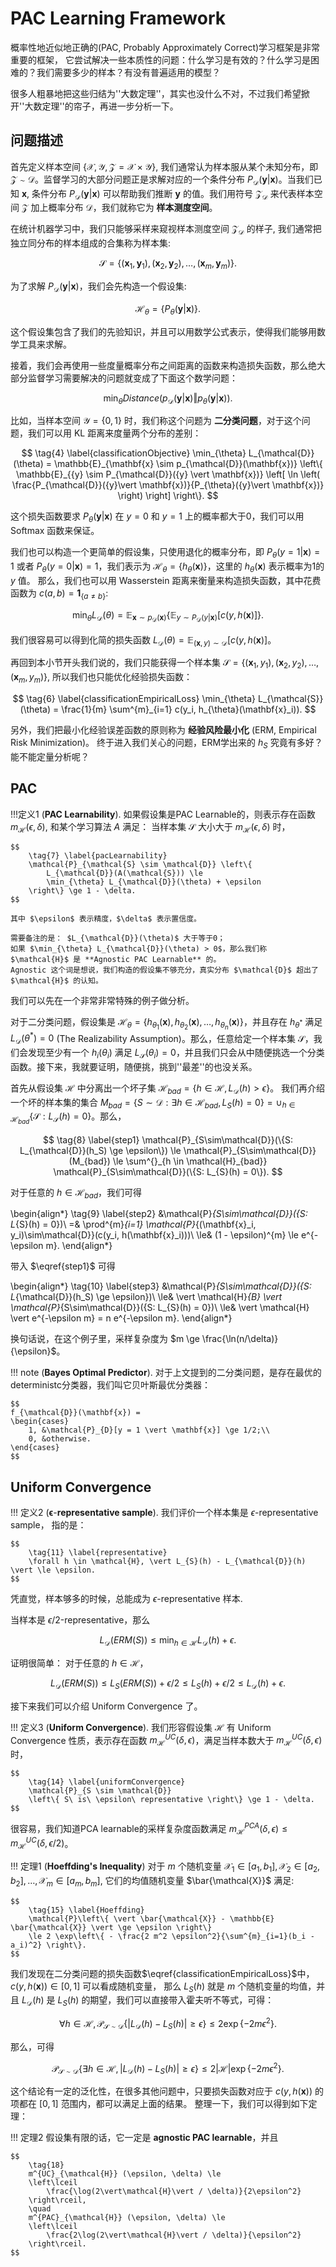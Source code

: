 # PAC Learning Framework

概率性地近似地正确的(PAC, Probably Approximately Correct)学习框架是非常重要的框架，
它尝试解决一些本质性的问题：什么学习是有效的？什么学习是困难的？我们需要多少的样本？有没有普遍适用的模型？

很多人粗暴地把这些归结为''大数定理''，其实也没什么不对，不过我们希望掀开''大数定理''的帘子，再进一步分析一下。

## 问题描述
首先定义样本空间 $\{\mathcal{X}, \mathcal{Y}, \mathcal{Z} = \mathcal{X} \times \mathcal{Y}\}$, 
我们通常认为样本服从某个未知分布，即 $\mathcal{Z} \sim \mathcal{D}$。监督学习的大部分问题正是求解对应的一个条件分布 $P_{\mathcal{D}}(\mathbf{y} \vert \mathbf{x})$。当我们已知 $\mathbf{x}$, 条件分布 $P_{\mathcal{D}}(\mathbf{y} \vert \mathbf{x})$ 可以帮助我们推断 $\mathbf{y}$ 的值。我们用符号 $\mathcal{Z}_{\mathcal{D}}$ 来代表样本空间 $\mathcal{Z}$ 加上概率分布 $\mathcal{D}$，我们就称它为 **样本测度空间**。

在统计机器学习中，我们只能够采样来窥视样本测度空间 $\mathcal{Z}_{\mathcal{D}}$ 的样子, 我们通常把独立同分布的样本组成的合集称为样本集:

$$
    \tag{1} \label{samples}
    \mathcal{S} = \{(\mathbf{x}_1, \mathbf{y}_1), (\mathbf{x}_2, \mathbf{y}_2), \ldots, (\mathbf{x}_m, \mathbf{y}_m)\}.
$$

为了求解 $P_{\mathcal{D}}(\mathbf{y}\vert \mathbf{x})$，我们会先构造一个假设集:

$$
    \tag{2} \label{hypothesisSet}
    \mathcal{H}_{\theta} = \left\{ P_{\theta}(\mathbf{y} \vert \mathbf{x}) \right\}.
$$

这个假设集包含了我们的先验知识，并且可以用数学公式表示，使得我们能够用数学工具来求解。

接着，我们会再使用一些度量概率分布之间距离的函数来构造损失函数，那么绝大部分监督学习需要解决的问题就变成了下面这个数学问题：

$$
    \tag{3} \label{generalObjective}
    \min_{\theta} Distance(p_{\mathcal{D}}(\mathbf{y} \vert \mathbf{x}) \Vert p_{\theta}(\mathbf{y} \vert \mathbf{x})).
$$

比如，当样本空间 $\mathcal{Y} = \{0, 1\}$ 时，我们称这个问题为 **二分类问题**，对于这个问题，我们可以用 KL 距离来度量两个分布的差别：

$$
    \tag{4} \label{classificationObjective}
    \min_{\theta} L_{\mathcal{D}}(\theta) = \mathbb{E}_{\mathbf{x} \sim p_{\mathcal{D}}(\mathbf{x})} 
    \left\{ 
        \mathbb{E}_{{y} \sim P_{\mathcal{D}}({y} \vert \mathbf{x})}
        \left[ 
            \ln \left(
            \frac{P_{\mathcal{D}}({y}\vert \mathbf{x})}{P_{\theta}({y}\vert \mathbf{x})}
            \right) 
        \right] 
    \right\}.
$$

这个损失函数要求 $P_{\theta}(\mathbf{y} \vert \mathbf{x})$ 在 $y = 0$ 和 $y = 1$ 上的概率都大于0，我们可以用 Softmax 函数来保证。

我们也可以构造一个更简单的假设集，只使用退化的概率分布，即 $P_{\theta}(y = 1 \vert \mathbf{x}) = 1$ 或者 $P_{\theta}(y = 0 \vert \mathbf{x}) = 1$，我们表示为 $\mathcal{H}_{\theta} = \left\{ h_{\theta}(\mathbf{x}) \right\}$，这里的 $h_\theta(\mathbf{x})$ 表示概率为1的 $y$ 值。
那么，我们也可以用 Wasserstein 距离来衡量来构造损失函数，其中花费函数为 $c(a, b) = \pmb{1}_{\left\{ a \ne b \right\}}$:

$$
    \tag{5} \label{classificationObjective2}
    \min_{\theta} L_{\mathcal{D}}(\theta) = \mathbb{E}_{\mathbf{x} \sim p_{\mathcal{D}}(\mathbf{x})} 
    \left\{ 
        \mathbb{E}_{{y} \sim P_{\mathcal{D}}({y} \vert \mathbf{x})}
        \left[ 
            c(y, h(\mathbf{x})
        \right] 
    \right\}.
$$

我们很容易可以得到化简的损失函数 $L_{\mathcal{D}}(\theta) = \mathbb{E}_{(\mathbf{x}, y) \sim \mathcal{D}}[c(y, h(\mathbf{x})]$。

再回到本小节开头我们说的，我们只能获得一个样本集 $\mathcal{S} = \{(\mathbf{x}_1, y_1), (\mathbf{x}_2, y_2), \ldots, (\mathbf{x}_m, {y}_m)\}$, 所以我们也只能优化经验损失函数：

$$
    \tag{6} \label{classificationEmpiricalLoss}
    \min_{\theta} L_{\mathcal{S}}(\theta) = \frac{1}{m} \sum^{m}_{i=1} c(y_i, h_{\theta}(\mathbf{x}_i)).
$$

另外，我们把最小化经验误差函数的原则称为 **经验风险最小化** (ERM, Empirical Risk Minimization)。
终于进入我们关心的问题，ERM学出来的 $h_S$ 究竟有多好？能不能定量分析呢？

## PAC

!!!定义1
    (**PAC Learnability**).
    如果假设集是PAC Learnable的，则表示存在函数 $m_{\mathcal{H}}(\epsilon, \delta)$, 和某个学习算法 $A$ 满足：
    当样本集 $\mathcal{S}$ 大小大于 $m_{\mathcal{H}}(\epsilon, \delta)$ 时，
    
    $$
        \tag{7} \label{pacLearnability}
        \mathcal{P}_{\mathcal{S} \sim \mathcal{D}} \left\{ 
            L_{\mathcal{D}}(A(\mathcal{S})) \le 
            \min_{\theta} L_{\mathcal{D}}(\theta) + \epsilon
        \right\} \ge 1 - \delta.
    $$
    
    其中 $\epsilon$ 表示精度，$\delta$ 表示置信度。

    需要备注的是： $L_{\mathcal{D}}(\theta)$ 大于等于0；
    如果 $\min_{\theta} L_{\mathcal{D}}(\theta) > 0$，那么我们称 $\mathcal{H}$ 是 **Agnostic PAC Learnable** 的。
    Agnostic 这个词是想说，我们构造的假设集不够充分，真实分布 $\mathcal{D}$ 超出了 $\mathcal{H}$ 的认知。

我们可以先在一个非常非常特殊的例子做分析。

对于二分类问题，假设集是 $\mathcal{H}_{\theta} = \{h_{\theta_1}(\mathbf{x}), h_{\theta_2}(\mathbf{x}), \ldots, h_{\theta_n}(\mathbf{x})\}$，并且存在 $h_{\theta^*}$ 满足 $L_{\mathcal{D}}(\theta^*) = 0$ (The Realizability Assumption)。那么，任意给定一个样本集 $\mathcal{S}$，我们会发现至少有一个 $h_i(\theta_i)$ 满足 $L_{\mathcal{S}}(\theta_i) = 0$，并且我们只会从中随便挑选一个分类函数。接下来，我就要证明，随便挑，挑到''最差''的也没关系。

首先从假设集 $\mathcal{H}$ 中分离出一个坏子集 $\mathcal{H}_{bad} = \{h \in \mathcal{H}, L_{\mathcal{D}}(h) > \epsilon\}$。
我们再介绍一个坏的样本集的集合 $M_{bad} = \{S \sim \mathcal{D}: \exists h \in \mathcal{H}_{bad}, L_{S}(h) = 0\} = \cup_{h\in\mathcal{H}_{bad}} \{ \mathcal{S}: L_{\mathcal{S}}(h) = 0 \}$。那么，


$$
    \tag{8} \label{step1}
    \mathcal{P}_{S\sim\mathcal{D}}(\{S: L_{\mathcal{D}}(h_S) \ge \epsilon\})
    \le \mathcal{P}_{S\sim\mathcal{D}}(M_{bad})
    \le \sum^{}_{h \in \mathcal{H}_{bad}} \mathcal{P}_{S\sim\mathcal{D}}(\{S: L_{S}(h) = 0\}).
$$

对于任意的 $h \in \mathcal{H}_{bad}$，我们可得


\begin{align*}
    \tag{9} \label{step2}
    &\mathcal{P}_{S\sim\mathcal{D}}(\{S: L_{S}(h) = 0\})\\
    =& \prod^{m}_{i=1} \mathcal{P}_{(\mathbf{x}_i, y_i)\sim\mathcal{D}}(c(y_i, h(\mathbf{x}_i)))\\
    \le& (1 - \epsilon)^{m} \le e^{-\epsilon m}.
\end{align*}

带入 $\eqref{step1}$ 可得


\begin{align*}
    \tag{10} \label{step3}
    &\mathcal{P}_{S\sim\mathcal{D}}(\{S: L_{\mathcal{D}}(h_S) \ge \epsilon\})\\
    \le& \vert \mathcal{H}_{B} \vert \mathcal{P}_{S\sim\mathcal{D}}(\{S: L_{S}(h) = 0\})\\
    \le& \vert \mathcal{H} \vert e^{-\epsilon m} = n e^{-\epsilon m}.
\end{align*}

换句话说，在这个例子里，采样复杂度为 $m \ge \frac{\ln(n/\delta)}{\epsilon}$。

!!! note
    (**Bayes Optimal Predictor**).
    对于上文提到的二分类问题，是存在最优的deterministc分类器，我们叫它贝叶斯最优分类器：

    $$
    f_{\mathcal{D}}(\mathbf{x}) = 
    \begin{cases}
        1, &\mathcal{P}_{D}[y = 1 \vert \mathbf{x}] \ge 1/2;\\
        0, &otherwise.
    \end{cases}
    $$

## Uniform Convergence

!!! 定义2
    ($\pmb{\epsilon}$-**representative sample**). 我们评价一个样本集是 $\epsilon$-representative sample，
    指的是：
    
    $$
        \tag{11} \label{representative}
        \forall h \in \mathcal{H}, \vert L_{S}(h) - L_{\mathcal{D}}(h) \vert \le \epsilon.
    $$

凭直觉，样本够多的时候，总能成为 $\epsilon$-representative 样本.

当样本是 $\epsilon/2$-representative，那么

$$
    \tag{12} 
    L_{\mathcal{D}}(ERM(S)) \le \min_{h \in \mathcal{H}} L_{\mathcal{D}}(h) + \epsilon.
$$

证明很简单：
对于任意的 $h \in \mathcal{H}$，

$$
    \tag{13} 
    L_{\mathcal{D}}(ERM(S)) \le L_{S}(ERM(S)) + \epsilon/2 \le L_{S}(h) + \epsilon/2 
    \le L_{\mathcal{D}}(h) + \epsilon.
$$

接下来我们可以介绍 Uniform Convergence 了。

!!! 定义3
    (**Uniform Convergence**).
    我们形容假设集 $\mathcal{H}$ 有 Uniform Convergence 性质，表示存在函数 $m^{UC}_{\mathcal{H}}(\delta, \epsilon)$，满足当样本数大于 $m^{UC}_{\mathcal{H}}(\delta, \epsilon)$ 时，

    $$
        \tag{14} \label{uniformConvergence}
        \mathcal{P}_{S \sim \mathcal{D}}
        \left\{ S\ is\ \epsilon\ representative \right\} \ge 1 - \delta.
    $$

很容易，我们知道PCA learnable的采样复杂度函数满足 $m^{PCA}_{\mathcal{H}}(\delta, \epsilon) \le m^{UC}_{\mathcal{H}}(\delta, \epsilon/2)$。

!!! 定理1
    (**Hoeffding's Inequality**)
    对于 $m$ 个随机变量 $\mathcal{X}_1 \in [a_1, b_1], \mathcal{X}_2 \in [a_2, b_2], \ldots, \mathcal{X}_{m} \in [a_m, b_m]$,
    它们的均值随机变量 $\bar{\mathcal{X}}$ 满足:

    $$
        \tag{15} \label{Hoeffding}
        \mathcal{P}\left\{ \vert \bar{\mathcal{X}} - \mathbb{E} \bar{\mathcal{X}} \vert \ge \epsilon \right\}
        \le 2 \exp\left\{ - \frac{2 m^2 \epsilon^2}{\sum^{m}_{i=1}(b_i - a_i)^2} \right\}.
    $$

我们发现在二分类问题的损失函数$\eqref{classificationEmpiricalLoss}$中，$c(y, h(\mathbf{x})) \in [0, 1]$ 可以看成随机变量，
那么 $L_{S}(h)$ 就是 $m$ 个随机变量的均值，并且 $L_{\mathcal{D}}(h)$ 是 $L_{S}(h)$ 的期望，我们可以直接带入霍夫听不等式，可得：

$$
    \tag{16}
    \forall h \in \mathcal{H},
    \mathcal{P}_{\mathcal{S} \sim \mathcal{D}} \left\{ \vert L_{\mathcal{D}}(h) - L_{S}(h) \vert \ge \epsilon \right\}
    \le 2 \exp\left\{ {-2 m \epsilon^2} \right\}.
$$

那么，可得

$$
    \tag{17}
    \mathcal{P}_{\mathcal{S} \sim \mathcal{D}} \left\{\exists h \in \mathcal{H},\vert L_{\mathcal{D}}(h) - L_{S}(h) \vert \ge \epsilon \right\}
    \le 2 \vert \mathcal{H} \vert \exp\left\{ {-2 m \epsilon^2} \right\}.
$$

这个结论有一定的泛化性，在很多其他问题中，只要损失函数对应于 $c(y, h(\mathbf{x}))$ 的项都在 $[0, 1]$ 范围内，都可以满足上面的结果。
整理一下，我们可以得到如下定理：

!!! 定理2
    假设集有限的话，它一定是 **agnostic PAC learnable**，并且
    
    $$
        \tag{18}
        m^{UC}_{\mathcal{H}} (\epsilon, \delta) \le
        \left\lceil
            \frac{\log(2\vert\mathcal{H}\vert / \delta)}{2\epsilon^2}
        \right\rceil,
        \quad
        m^{PAC}_{\mathcal{H}} (\epsilon, \delta) \le
        \left\lceil
            \frac{2\log(2\vert\mathcal{H}\vert / \delta)}{\epsilon^2}
        \right\rceil.
    $$
